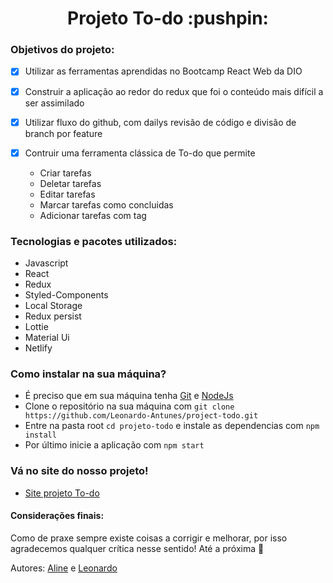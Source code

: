  <h1 align="center"> Projeto To-do :pushpin: </h1> 

<h3> Objetivos do projeto: </h3>

- [x] Utilizar as ferramentas aprendidas no Bootcamp React Web da DIO

- [x] Construir a aplicação ao redor do redux que foi o conteúdo mais difícil a ser assimilado

- [x] Utilizar fluxo do github, com dailys revisão de código e divisão de branch por feature

- [x] Contruir uma ferramenta clássica de To-do que permite
  * Criar tarefas
  * Deletar tarefas
  * Editar tarefas
  * Marcar tarefas como concluidas
  * Adicionar tarefas com tag

<h3> Tecnologias e pacotes utilizados: </h3> 

* Javascript
* React
* Redux
* Styled-Components
* Local Storage
* Redux persist
* Lottie
* Material Ui
* Netlify


<h3> Como instalar na sua máquina? </h3>

  * É preciso que em sua máquina tenha [Git](https://git-scm.com/book/en/v2/Getting-Started-Installing-Git) e [NodeJs](https://nodejs.org/en/download/)
  * Clone o repositório na sua máquina com `git clone https://github.com/Leonardo-Antunes/project-todo.git`
  * Entre na pasta root `cd projeto-todo` e instale as dependencias com 
  `npm install` 
  * Por último inicie a aplicação com 
  `npm start`
  
<h3> Vá no site do nosso projeto! </h3>  

* [Site projeto To-do](https://reactreduxtodoproj.netlify.app/)
  
<h4> Considerações finais: </h4>

Como de praxe sempre existe coisas a corrigir e melhorar, por isso agradecemos qualquer crítica nesse sentido! Até a próxima :space_invader:

Autores: [Aline](https://github.com/alinemartinsgh) e [Leonardo](https://github.com/Leonardo-Antunes)


